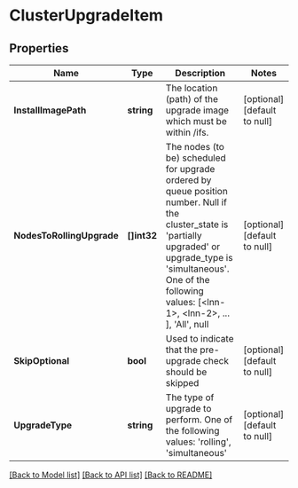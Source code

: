 # ClusterUpgradeItem

## Properties
Name | Type | Description | Notes
------------ | ------------- | ------------- | -------------
**InstallImagePath** | **string** | The location (path) of the upgrade image which must be within /ifs. | [optional] [default to null]
**NodesToRollingUpgrade** | **[]int32** | The nodes (to be) scheduled for upgrade ordered by queue position number. Null if the cluster_state is &#39;partially upgraded&#39; or upgrade_type is &#39;simultaneous&#39;. One of the following values: [&lt;lnn-1&gt;, &lt;lnn-2&gt;, ... ], &#39;All&#39;, null | [optional] [default to null]
**SkipOptional** | **bool** | Used to indicate that the pre-upgrade check should be skipped | [optional] [default to null]
**UpgradeType** | **string** | The type of upgrade to perform. One of the following values: &#39;rolling&#39;, &#39;simultaneous&#39; | [optional] [default to null]

[[Back to Model list]](../README.md#documentation-for-models) [[Back to API list]](../README.md#documentation-for-api-endpoints) [[Back to README]](../README.md)


